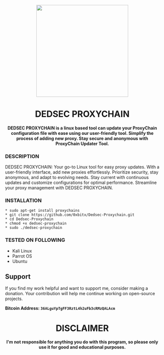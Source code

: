 
<p align="center">
<img src="https://cdn-icons-png.flaticon.com/512/12380/12380935.png", width="300", height="300">
</p>

<h1 align="center"> DEDSEC PROXYCHAIN </h1>
<h4 align="center">DEDSEC PROXYCHAIN is a linux based tool can update your ProxyChain configuration file with ease using our user-friendly tool. Simplify the process of adding new proxy. Stay secure and anonymous with ProxyChain Updater Tool.</h4>

### DESCRIPTION
DEDSEC PROXYCHAIN: Your go-to Linux tool for easy proxy updates. With a user-friendly interface, add new proxies effortlessly. Prioritize security, stay anonymous, and adapt to evolving needs. Stay current with continuous updates and customize configurations for optimal performance. Streamline your proxy management with DEDSEC PROXYCHAIN.

### INSTALLATION
    * sudo apt-get install proxychains
    * git clone https://github.com/0xbitx/Dedsec-Proxychain.git
    * cd Dedsec-Proxychain
    * chmod +x dedsec-proxychain
    * sudo ./dedsec-proxychain

### TESTED ON FOLLOWING
* Kali Linux 
* Parrot OS 
* Ubuntu

## Support

If you find my work helpful and want to support me, consider making a donation. Your contribution will help me continue working on open-source projects.

**Bitcoin Address: `36ALguYpTgFF3RztL4h2uFb3cRMzQALAcm`**


<h1 align="center"> DISCLAIMER </h1>

<h4 align="center">I'm not responsible for anything you do with this program, so please only use it for good and educational purposes. </h4>

